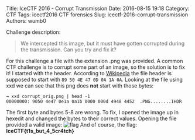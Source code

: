 Title: IceCTF 2016 - Corrupt Transmission
Date: 2016-08-15 19:18
Category: CTF
Tags: icectf2016 CTF forensics
Slug: icectf-2016-corrupt-transmission
Authors: wumb0

Challenge description: 
> We intercepted this image, but it must have gotten corrupted during the transmission. Can you try and fix it?

For this challenge a file with the extension .png was provided. A common CTF challenge is to corrupt some part of an image, so the solution is to fix it! I started with the header. According to [Wikipedia](https://en.wikipedia.org/wiki/Portable_Network_Graphics#File_header) the file header is supposed to start with `89 50 4E 47 0D 0A 1A 0A`. Looking at the file using xxd we can see that this png does **not** start with those bytes:
```
→ xxd corrupt_orig.png | head -1
00000000: 9050 4e47 0e1a 0a1b 0000 000d 4948 4452  .PNG........IHDR
```
The first byte and bytes 5-8 are wrong.
To fix, I opened the image up in hexedit and changed the bytes to their correct values. 
Opening the file provided a valid image:
![flag]({filename}/images/icectf/corrupt.png)
And of course, the flag: 
**IceCTF{t1s_but_4_5cr4tch}**
